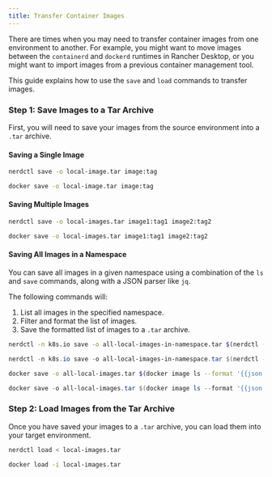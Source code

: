 ```yaml
---
title: Transfer Container Images
---
```


<head>
  <link rel="canonical" href="https://docs.rancherdesktop.io/how-to-guides/transfer-container-images"/>
</head>

There are times when you may need to transfer container images from one environment to another. For example, you might want to move images between the `containerd` and `dockerd` runtimes in Rancher Desktop, or you might want to import images from a previous container management tool.

This guide explains how to use the `save` and `load` commands to transfer images.

### Step 1: Save Images to a Tar Archive

First, you will need to save your images from the source environment into a `.tar` archive.

#### Saving a Single Image

<Tabs groupId="container-runtime">
<TabItem value="nerdctl" default>

```bash
nerdctl save -o local-image.tar image:tag
```

</TabItem>
<TabItem value="docker">

```bash
docker save -o local-image.tar image:tag
```

</TabItem>
</Tabs>

#### Saving Multiple Images

<Tabs groupId="container-runtime">
<TabItem value="nerdctl" default>

```bash
nerdctl save -o local-images.tar image1:tag1 image2:tag2
```

</TabItem>
<TabItem value="docker">

```bash
docker save -o local-images.tar image1:tag1 image2:tag2
```

</TabItem>
</Tabs>

#### Saving All Images in a Namespace

You can save all images in a given namespace using a combination of the `ls` and `save` commands, along with a JSON parser like `jq`.

The following commands will:
1.  List all images in the specified namespace.
2.  Filter and format the list of images.
3.  Save the formatted list of images to a `.tar` archive.

<Tabs groupId="container-runtime">
<TabItem value="nerdctl" default>

<Tabs groupId="shell">
<TabItem value="Bash" default>

```bash
nerdctl -n k8s.io save -o all-local-images-in-namespace.tar $(nerdctl -n k8s.io image ls --format '{{json .}}' | jq -r 'select(.Repository!="<none>") | if (.Tag=="<none>") then .Repository else (.Repository+":"+.Tag) end')
```

</TabItem>
<TabItem value="PowerShell">

```powershell
nerdctl -n k8s.io save -o all-local-images-in-namespace.tar $(nerdctl -n k8s.io image ls --format '{{json .}}' | jq -r 'select(.Repository!=\"<none>\") | if (.Tag==\"<none>\") then .Repository else ($_.Repository+\":\"+$_.Tag) end')
```

</TabItem>
</Tabs>

</TabItem>
<TabItem value="docker">

<Tabs groupId="shell">
<TabItem value="Bash" default>

```bash
docker save -o all-local-images.tar $(docker image ls --format '{{json .}}' | jq -r 'select(.Repository!="<none>") | if (.Tag=="<none>") then .Repository else (.Repository+":"+.Tag) end')
```

</TabItem>
<TabItem value="PowerShell">

```powershell
docker save -o all-local-images.tar $(docker image ls --format '{{json .}}' | jq -r 'select(.Repository!=\"<none>\") | if (.Tag==\"<none>\") then .Repository else ($_.Repository+\":\"+$_.Tag) end')
```

</TabItem>
</Tabs>

</TabItem>
</Tabs>

### Step 2: Load Images from the Tar Archive

Once you have saved your images to a `.tar` archive, you can load them into your target environment.

<Tabs groupId="container-runtime">
<TabItem value="nerdctl" default>

```bash
nerdctl load < local-images.tar
```

</TabItem>
<TabItem value="docker">

```bash
docker load -i local-images.tar
```

</TabItem>
</Tabs>

